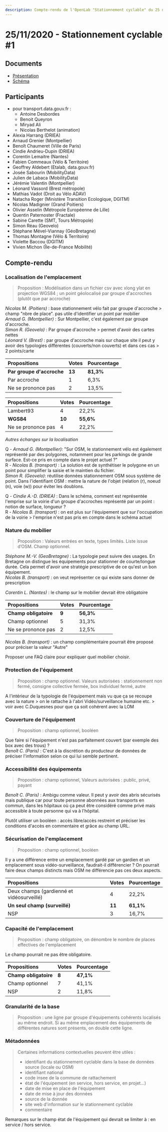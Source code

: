 ```yaml
---
description: Compte-rendu de l'OpenLab "Stationnement cyclable" du 25 novembre 2020.
---
```


# 25/11/2020 - Stationnement cyclable \#1

## Documents

* [Présentation](%20https://docs.google.com/presentation/d/1iFqNwBK1MvxqIevlXN5lJYvfja9X352fteV2mtP-n0U/edit?usp=sharing)
* [Schéma](https://docs.google.com/spreadsheets/d/1P-SmgmR3Fos7MMq4jeWi3S4N9KSqy0v6inu8zW4pG-A/edit?usp=sharing)

## Participants

* pour transport.data.gouv.fr :
  * Antoine Desbordes
  * Benoit Queyron
  * Miryad Ali
  * Nicolas Berthelot \(animation\)
* Alexia Harrang \(DRIEA\)
* Arnaud Grenier \(Montpellier\)
* Benoît Chaumeret \(Ville de Paris\)
* Cindie Andrieu-Dupin \(DRIEA\)
* Corentin Lemaitre \(Nantes\)
* Fabien Commeaux \(Vélo & Territoire\)
* Geoffrey Aldebert \(Etalab, data.gouv.fr\)
* Josée Sabourin \(MobilityData\)
* Julien de Labaca \(MobilityData\)
* Jérémie Valentin \(Montpellier\)
* Léonard Vassord \(Brest métropole\)
* Mathias Vadot \(Droit au Vélo ADAV\)
* Natacha Roger \(Ministère Transition Ecologique, DGITM\)
* Nicolas Madignier \(Grand Poitiers\)
* Olivier Asselin \(Métropole Européenne de Lille\)
* Quentin Paternoster \(Fractale\)
* Sabine Carette \(SMT, Tours Métropole\)
* Simon Réau \(Geovelo\)
* Stéphane Mével-Viannay \(GéoBretagne\)
* Thomas Montagne \(Vélo & Territoire\)
* Violette Baccou \(DGITM\)
* Vivien Michon \(Île-de-France Mobilité\)

## Compte-rendu

### Localisation de l'emplacement

> Proposition : Modélisation dans un fichier csv avec xlong ylat en projection WGS84 ; un point géolocalisé  par groupe d'accroches \(plutôt que par accroche\)

_Nicolas M. \(Poitiers\)_ : base stationnement vélo fait par groupe d'accroche &gt; champ "nbre de place". pas utile d'identifier un point par mobilier   
_Arnaud G. \(Montpellier\)_ : Sur Montpellier, c'est également par groupe d'accroche.   
_Simon R. \(Geovelo\)_ : Par groupe d'accroche &gt; permet d'avoir des cartes nettes   
_Léonard V. \(Brest\)_ : par groupe d'accroche mais sur chaque site il peut y avoir des typologies différentes \(couverts/non couverts\) et dans ces cas &gt; 2 points/carte

| Propositions | Votes | Pourcentage |
| :--- | :--- | :--- |
| **Par groupe d'accroche** | **13** | **81,3%** |
| Par accroche | 1 | 6,3% |
| Ne se prononce pas | 2 | 13,5% |

| Propositions | Votes | Pourcentage |
| :--- | :--- | :--- |
| Lambert93 | 4 | 22,2% |
| **WGS84** | **10** | **55,6%** |
| Ne se prononce pas | 4 | 22,2% |

_Autres échanges sur la localisation_

Q - _Arnaud G. \(Montpellier\):_ "Sur OSM, le stationnement vélo est également représenté par des polygones, notamment pour les parkings de grande surface. Est-ce pris en compte dans le projet actuel ?"   
R - _Nicolas B. \(transport\)_ : La solution est de synthétiser le polygone en un point pour simplifier la saisie et le maintien du fichier.  
_Simon R. \(Geovelo\)_: réutilise données stationnement OSM sous système de point. Dans l'identifiant OSM : mettre la nature de l'objet \(relation \(r\), noeud \(n\), voie \(w\)\) pour éviter les doublons. 

Q - _Cindie A.-D. \(DRIEA\)_ : Dans le schéma, comment est représentée l'emprise sur la voirie d'un groupe d'accroches représenté par un point : notion de surface, longueur ?   
R - _Nicolas B. \(transport\)_ : on est plus sur l'équipement que sur l'occupation de la voirie &gt; l'emprise n'est pas pris en compte dans le schéma actuel

### **Nature du mobilier**

> Proposition : Valeurs entrées en texte, types limités. Liste issue d’OSM. Champ optionnel.

_Stéphane M.-V. \(GeoBretagne\)_ : La typologie peut suivre des usages. En Bretagne on distingue les équipements pour stationner de courte/longue durée. Cela permet d'avoir une stratégie prescriptive de ce qu'est un bon équipement.  
_Nicolas B. \(transport\)_ : on veut représenter ce qui existe sans donner de prescription

_Corentin L. \(Nantes\)_ : le champ sur le mobilier devrait être obligatoire

| Propositions | Votes | Pourcentage |
| :--- | :--- | :--- |
| **Champ obligatoire** | **9** | **56,3%** |
| Champ optionnel | 5 | 31,3% |
| Ne se prononce pas | 2 | 12,5% |

_Nicolas B. \(transport\)_ : un champ complémentaire pourrait être proposé pour préciser la valeur "Autre"

Proposer une FAQ claire pour expliquer quel mobilier choisir. 

### Protection de l'équipement

> Proposition : champ optionnel. Valeurs autorisées : stationnement non fermé, consigne collective fermée, box individuel fermé, autre

A l'intérieur de la typologie de l'équipement mais vu que ça se recoupe avec la nature &gt; on le rattache à l'abri Vidéo/surveillance humaine etc. &gt; voir avec C.Duquesnes pour que ça soit cohérent avec la LOM

### Couverture de l'équipement

> Proposition : champ optionnel, booléen

Que faire si l'équipement n'est pas parfaitement couvert \(par exemple des box avec des trous\) ?  
_Benoît C. \(Paris\)_ : C'est à la discrétion du producteur de données de préciser l'information selon ce qui lui semble pertinent. 

### Accessibilité des équipements

> Proposition : champ optionnel, Valeurs autorisées : public, privé, payant

_Benoît C. \(Paris\)_ : Ambigu comme valeur. Il peut y avoir des abris sécurisés mais publique car pour toute personne abonnées aux transports en commun, dans les hôpitaux où ça peut être considéré comme privé mais accessible à toute personne qui va à l'hôpital.

Plutôt utiliser un booléen : accès libre/accès restreint et préciser les conditions d'accès en commentaire et grâce au champ URL. 

### **Sécurisation de l'emplacement**

> Proposition : champ optionnel, booléen

Il y a une différence entre un emplacement gardé par un gardien et un emplacement sous vidéo-surveillance, faudrait-il différencier ? On pourrait faire deux champs distincts mais OSM ne différencie pas ces deux aspects. 

| Propositions | Votes | Pourcentage |
| :--- | :--- | :--- |
| Deux champs \(gardienné et vidéosurveillé\) | 4 | 22,2% |
| **Un seul champ \(surveillé\)** | **11** | **61,1%** |
| NSP | 3 | 16,7% |

### Capacité de l'emplacement 

> Proposition : champ obligatoire, on dénombre le nombre de places effectives de l'emplacement

Le champ pourrait ne pas être obligatoire. 

| Propositions | Votes | Pourcentage |
| :--- | :--- | :--- |
| **Champ obligatoire** | **8** | **47,1%** |
| Champ optionnel | 7 | 41,1% |
| NSP | 2 | 11,8% |

### Granularité de la base

> Proposition : une ligne par groupe d'équipements cohérents localisés au même endroit. Si au même emplacement des équipements de différentes natures sont présents, on double cette ligne.

### Métadonnées

> Certaines informations contextuelles peuvent être utiles : 
>
> * identifiant du stationnement cyclable dans la base de données source \(locale ou OSM\)
> * identifiant national
> * code insee de la commune de rattachement
> * état de l'équipement \(en service, hors service, en projet...\)
> * date de mise en place de l'équipement
> * date de mise à jour des données
> * source de la donnée
> * site web d'information sur le stationnement cyclable
> * commentaire

Remarques sur le champ état de l'équipement qui devrait se limiter à : en service / hors service.



### 











>



